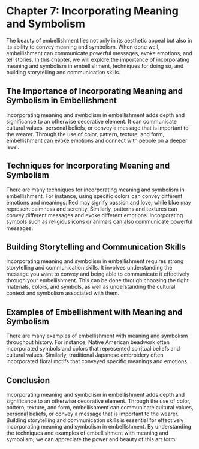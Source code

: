 Chapter 7: Incorporating Meaning and Symbolism
==============================================

The beauty of embellishment lies not only in its aesthetic appeal but also in its ability to convey meaning and symbolism. When done well, embellishment can communicate powerful messages, evoke emotions, and tell stories. In this chapter, we will explore the importance of incorporating meaning and symbolism in embellishment, techniques for doing so, and building storytelling and communication skills.

The Importance of Incorporating Meaning and Symbolism in Embellishment
----------------------------------------------------------------------

Incorporating meaning and symbolism in embellishment adds depth and significance to an otherwise decorative element. It can communicate cultural values, personal beliefs, or convey a message that is important to the wearer. Through the use of color, pattern, texture, and form, embellishment can evoke emotions and connect with people on a deeper level.

Techniques for Incorporating Meaning and Symbolism
--------------------------------------------------

There are many techniques for incorporating meaning and symbolism in embellishment. For instance, using specific colors can convey different emotions and meanings. Red may signify passion and love, while blue may represent calmness and serenity. Similarly, patterns and textures can convey different messages and evoke different emotions. Incorporating symbols such as religious icons or animals can also communicate powerful messages.

Building Storytelling and Communication Skills
----------------------------------------------

Incorporating meaning and symbolism in embellishment requires strong storytelling and communication skills. It involves understanding the message you want to convey and being able to communicate it effectively through your embellishment. This can be done through choosing the right materials, colors, and symbols, as well as understanding the cultural context and symbolism associated with them.

Examples of Embellishment with Meaning and Symbolism
----------------------------------------------------

There are many examples of embellishment with meaning and symbolism throughout history. For instance, Native American beadwork often incorporated symbols and colors that represented spiritual beliefs and cultural values. Similarly, traditional Japanese embroidery often incorporated floral motifs that conveyed specific meanings and emotions.

Conclusion
----------

Incorporating meaning and symbolism in embellishment adds depth and significance to an otherwise decorative element. Through the use of color, pattern, texture, and form, embellishment can communicate cultural values, personal beliefs, or convey a message that is important to the wearer. Building storytelling and communication skills is essential for effectively incorporating meaning and symbolism in embellishment. By understanding the techniques and examples of embellishment with meaning and symbolism, we can appreciate the power and beauty of this art form.
